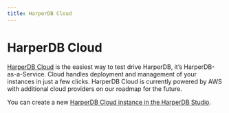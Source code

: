 ```yaml
---
title: HarperDB Cloud
---
```


# HarperDB Cloud

[HarperDB Cloud](https://studio.harperdb.io/) is the easiest way to test drive HarperDB, it’s HarperDB-as-a-Service. Cloud handles deployment and management of your instances in just a few clicks. HarperDB Cloud is currently powered by AWS with additional cloud providers on our roadmap for the future.

You can create a new [HarperDB Cloud instance in the HarperDB Studio](../administration/harperdb-studio/instances).
